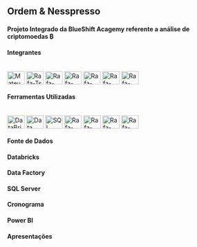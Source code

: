 ## Ordem & Nesspresso
#### Projeto Integrado  da BlueShift Acagemy referente a análise de criptomoedas ₿
<h4>Integrantes</h4>

<div style="display: inline_block"><br>
  <img align="center" alt="Mateus" height="30" width="40" src="https://media-exp1.licdn.com/dms/image/C5603AQFbZkbMXyrAkQ/profile-displayphoto-shrink_200_200/0/1644421523696?e=1649894400&v=beta&t=ZQIj9NhvN8RgfpEUkpbatv2H-nNrZBn2yv5fujOfKg4">
  <img align="center" alt="Rafa-Ts" height="30" width="40" src="https://raw.githubusercontent.com/devicons/devicon/master/icons/typescript/typescript-plain .svg">
  <img align="center" alt="Rafa-React" height="30" width="40" src="https://raw.githubusercontent.com/devicons/devicon/master/icons/react/react-original .svg">
  <img align="center" alt="Rafa-HTML" height="30" width="40" src="https://raw.githubusercontent.com/devicons/devicon/master/icons/html5/html5-original .svg">
  <img align="center" alt="Rafa-CSS" height="30" width="40" src="https://raw.githubusercontent.com/devicons/devicon/master/icons/css3/css3-original .svg">
  <img align="center" alt="Rafa-Python" height="30" width="40" src="https://raw.githubusercontent.com/devicons/devicon/master/icons/python/python-original .svg">
  <img align="center" alt="Rafa-Csharp" height="30" width="40" src="https://raw.githubusercontent.com/devicons/devicon/master/icons/csharp/csharp-original .svg">

</div>

<h4>Ferramentas Utilizadas</h4>

<div style="display: inline_block"><br>
  <img align="center" alt="DataBrickis" height="30" width="40" src="https://azure.microsoft.com/svghandler/databricks/?width=600&height=315">
  <img align="center" alt="Data Factory" height="30" width="40" src="https://www.clipartmax.com/png/full/152-1520624_azure-data-factory-azure-data-factory-logo.png">
  <img align="center" alt="SQL Server" height="30" width="40" src="https://www.google.com/url?sa=i&url=https%3A%2F%2Fdatabasejoe.com%2Fblog%2Fversion-control-sql-server-and-azure-devops%2F&psig=AOvVaw1o3VULB45unaSoYSFangf-&ust=1644510296606000&source=images&cd=vfe&ved=0CAsQjRxqFwoTCLjhh7SE8_UCFQAAAAAdAAAAABAD">
  <img align="center" alt="Rafa-HTML" height="30" width="40" src="https://raw.githubusercontent.com/devicons/devicon/master/icons/html5/html5-original .svg">
  <img align="center" alt="Rafa-CSS" height="30" width="40" src="https://raw.githubusercontent.com/devicons/devicon/master/icons/css3/css3-original .svg">
  <img align="center" alt="Rafa-Python" height="30" width="40" src="https://raw.githubusercontent.com/devicons/devicon/master/icons/python/python-original .svg">
  <img align="center" alt="Rafa-Csharp" height="30" width="40" src="https://raw.githubusercontent.com/devicons/devicon/master/icons/csharp/csharp-original .svg">

</div>

<h4>Fonte de Dados</h4>
<h4>Databricks</h4>
<h4>Data Factory</h4>
<h4>SQL Server</h4>
<h4>Cronograma</h4>
<h4>Power BI</h4>
<h4>Apresentações</h4>

